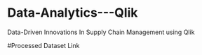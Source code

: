 # Data-Analytics---Qlik
Data-Driven Innovations In Supply Chain Management using Qlik


#Processed Dataset Link
